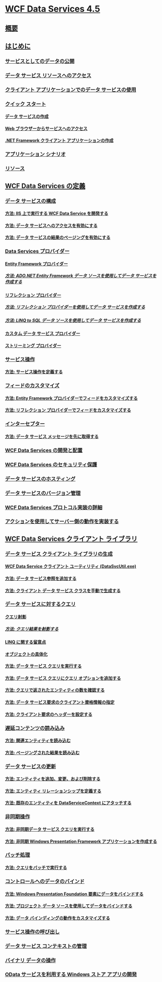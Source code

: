 # [WCF Data Services 4.5](index.md)
## [概要](wcf-data-services-overview.md)
## [はじめに](getting-started-with-wcf-data-services.md)
### [サービスとしてのデータの公開](exposing-your-data-as-a-service-wcf-data-services.md)
### [データ サービス リソースへのアクセス](accessing-data-service-resources-wcf-data-services.md)
### [クライアント アプリケーションでのデータ サービスの使用](using-a-data-service-in-a-client-application-wcf-data-services.md)
### [クイック スタート](quickstart-wcf-data-services.md)
#### [データ サービスの作成](creating-the-data-service.md)
#### [Web ブラウザーからサービスへのアクセス](accessing-the-service-from-a-web-browser-wcf-data-services-quickstart.md)
#### [.NET Framework クライアント アプリケーションの作成](creating-the-dotnet-client-application-wcf-data-services-quickstart.md)
### [アプリケーション シナリオ](application-scenarios-wcf-data-services.md)
### [リソース](wcf-data-services-resources.md)
## [WCF Data Services の定義](defining-wcf-data-services.md)
### [データ サービスの構成](configuring-the-data-service-wcf-data-services.md)
#### [方法: IIS 上で実行する WCF Data Service を開発する](how-to-develop-a-wcf-data-service-running-on-iis.md)
#### [方法: データ サービスへのアクセスを有効にする](how-to-enable-access-to-the-data-service-wcf-data-services.md)
#### [方法: データ サービスの結果のページングを有効にする](how-to-enable-paging-of-data-service-results-wcf-data-services.md)
### [Data Services プロバイダー](data-services-providers-wcf-data-services.md)
#### [Entity Framework プロバイダー](entity-framework-provider-wcf-data-services.md)
##### [方法: ADO.NET Entity Framework データ ソースを使用してデータ サービスを作成する](create-a-data-service-using-an-adonet-ef-data-wcf.md)
#### [リフレクション プロバイダー](reflection-provider-wcf-data-services.md)
##### [方法: リフレクション プロバイダーを使用してデータ サービスを作成する](create-a-data-service-using-rp-wcf-data-services.md)
##### [方法: LINQ to SQL データ ソースを使用してデータ サービスを作成する](create-a-data-service-using-linq-to-sql-wcf.md)
#### [カスタム データ サービス プロバイダー](custom-data-service-providers-wcf-data-services.md)
#### [ストリーミング プロバイダー](streaming-provider-wcf-data-services.md)
### [サービス操作](service-operations-wcf-data-services.md)
#### [方法: サービス操作を定義する](how-to-define-a-service-operation-wcf-data-services.md)
### [フィードのカスタマイズ](feed-customization-wcf-data-services.md)
#### [方法: Entity Framework プロバイダーでフィードをカスタマイズする](how-to-customize-feeds-with-ef-provider-wcf-data-services.md)
#### [方法: リフレクション プロバイダーでフィードをカスタマイズする](how-to-customize-feeds-with-the-reflection-provider-wcf-data-services.md)
### [インターセプター](interceptors-wcf-data-services.md)
#### [方法: データ サービス メッセージを先に取得する](how-to-intercept-data-service-messages-wcf-data-services.md)
### [WCF Data Services の開発と配置](developing-and-deploying-wcf-data-services.md)
### [WCF Data Services のセキュリティ保護](securing-wcf-data-services.md)
### [データ サービスのホスティング](hosting-the-data-service-wcf-data-services.md)
### [データ サービスのバージョン管理](data-service-versioning-wcf-data-services.md)
### [WCF Data Services プロトコル実装の詳細](wcf-data-services-protocol-implementation-details.md)
### [アクションを使用してサーバー側の動作を実装する](using-actions-to-implement-server-side-behavior.md)
## [WCF Data Services クライアント ライブラリ](wcf-data-services-client-library.md)
### [データ サービス クライアント ライブラリの生成](generating-the-data-service-client-library-wcf-data-services.md)
#### [WCF Data Service クライアント ユーティリティ (DataSvcUtil.exe) ](wcf-data-service-client-utility-datasvcutil-exe.md)
#### [方法: データ サービス参照を追加する](how-to-add-a-data-service-reference-wcf-data-services.md)
#### [方法: クライアント データ サービス クラスを手動で生成する](how-to-manually-generate-client-data-service-classes-wcf-data-services.md)
### [データ サービスに対するクエリ](querying-the-data-service-wcf-data-services.md)
#### [クエリ射影](query-projections-wcf-data-services.md)
##### [方法: クエリ結果を射影する](how-to-project-query-results-wcf-data-services.md)
#### [LINQ に関する留意点](linq-considerations-wcf-data-services.md)
#### [オブジェクトの具体化](object-materialization-wcf-data-services.md)
#### [方法: データ サービス クエリを実行する](how-to-execute-data-service-queries-wcf-data-services.md)
#### [方法: データ サービス クエリにクエリ オプションを追加する](how-to-add-query-options-to-a-data-service-query-wcf-data-services.md)
#### [方法: クエリで返されたエンティティの数を確認する](number-of-entities-returned-by-a-query-wcf.md)
#### [方法: データ サービス要求のクライアント資格情報の指定](specify-client-creds-for-a-data-service-request-wcf.md)
#### [方法: クライアント要求のヘッダーを設定する](how-to-set-headers-in-the-client-request-wcf-data-services.md)
### [遅延コンテンツの読み込み](loading-deferred-content-wcf-data-services.md)
#### [方法: 関連エンティティを読み込む](how-to-load-related-entities-wcf-data-services.md)
#### [方法: ページングされた結果を読み込む](how-to-load-paged-results-wcf-data-services.md)
### [データ サービスの更新](updating-the-data-service-wcf-data-services.md)
#### [方法: エンティティを追加、変更、および削除する](how-to-add-modify-and-delete-entities-wcf-data-services.md)
#### [方法: エンティティ リレーションシップを定義する](how-to-define-entity-relationships-wcf-data-services.md)
#### [方法: 既存のエンティティを DataServiceContext にアタッチする](attach-an-existing-entity-to-dc-wcf-data.md)
### [非同期操作](asynchronous-operations-wcf-data-services.md)
#### [方法: 非同期データ サービス クエリを実行する](how-to-execute-asynchronous-data-service-queries-wcf-data-services.md)
#### [方法: 非同期 Windows Presentation Framework アプリケーションを作成する](create-an-asynchronous-wpf-application-wcf-data-services.md)
### [バッチ処理](batching-operations-wcf-data-services.md)
#### [方法: クエリをバッチで実行する](how-to-execute-queries-in-a-batch-wcf-data-services.md)
### [コントロールへのデータのバインド](binding-data-to-controls-wcf-data-services.md)
#### [方法: Windows Presentation Foundation 要素にデータをバインドする](bind-data-to-wpf-elements-wcf-data-services.md)
#### [方法: プロジェクト データ ソースを使用してデータをバインドする](how-to-bind-data-using-a-project-data-source-wcf-data-services.md)
#### [方法: データ バインディングの動作をカスタマイズする](how-to-customize-data-binding-behaviors-wcf-data-services.md)
### [サービス操作の呼び出し](calling-service-operations-wcf-data-services.md)
### [データ サービス コンテキストの管理](managing-the-data-service-context-wcf-data-services.md)
### [バイナリ データの操作](working-with-binary-data-wcf-data-services.md)
### [OData サービスを利用する Windows ストア アプリの開発](writing-a-windows-store-app-that-consumes-an-odata-service.md)
